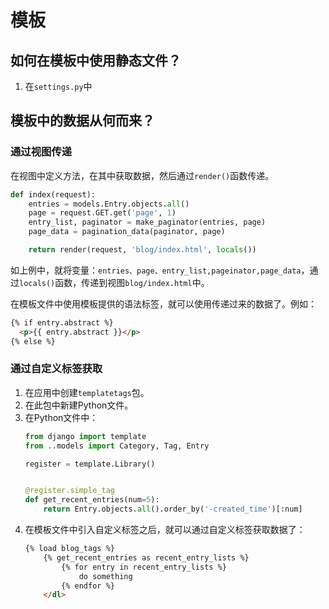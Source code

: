# 模板

## 如何在模板中使用静态文件？

1. 在`settings.py`中

## 模板中的数据从何而来？

### 通过视图传递

在视图中定义方法，在其中获取数据，然后通过`render()`函数传递。

```python
def index(request):
    entries = models.Entry.objects.all()
    page = request.GET.get('page', 1)
    entry_list, paginator = make_paginator(entries, page)
    page_data = pagination_data(paginator, page)

    return render(request, 'blog/index.html', locals())
```

如上例中，就将变量：`entries、page、entry_list,pageinator,page_data`，通过`locals()`函数，传递到视图`blog/index.html`中。

在模板文件中使用模板提供的语法标签，就可以使用传递过来的数据了。例如：

```html
{% if entry.abstract %}
  <p>{{ entry.abstract }}</p>
{% else %}
```

### 通过自定义标签获取

1. 在应用中创建`templatetags`包。
1. 在此包中新建Python文件。
1. 在Python文件中：
    ```python
    from django import template
    from ..models import Category, Tag, Entry

    register = template.Library()


    @register.simple_tag
    def get_recent_entries(num=5):
        return Entry.objects.all().order_by('-created_time')[:num]
    ```
1. 在模板文件中引入自定义标签之后，就可以通过自定义标签获取数据了：
    ```html
    {% load blog_tags %}
        {% get_recent_entries as recent_entry_lists %}
            {% for entry in recent_entry_lists %}
                do something
            {% endfor %}
        </dl>
    ```

